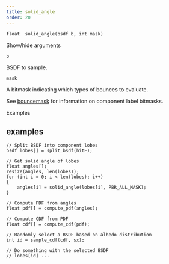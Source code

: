 ```yaml
---
title: solid_angle
order: 20
---
```

`float  solid_angle(bsdf b, int mask)`

Show/hide arguments

`b`

BSDF to sample.

`mask`

A bitmask indicating which types of bounces to evaluate.

See [bouncemask](bouncemask.html) for information on component label bitmasks.

Examples

## examples

```vex
// Split BSDF into component lobes
bsdf lobes[] = split_bsdf(hitF);

// Get solid angle of lobes
float angles[];
resize(angles, len(lobes));
for (int i = 0; i < len(lobes); i++)
{
    angles[i] = solid_angle(lobes[i], PBR_ALL_MASK);
}

// Compute PDF from angles
float pdf[] = compute_pdf(angles);

// Compute CDF from PDF
float cdf[] = compute_cdf(pdf);

// Randomly select a BSDF based on albedo distribution
int id = sample_cdf(cdf, sx);

// Do something with the selected BSDF
// lobes[id] ...

```
